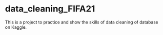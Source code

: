 # data_cleaning_FIFA21
This is a project to practice and show the skills of data cleaning of database on Kaggle.
